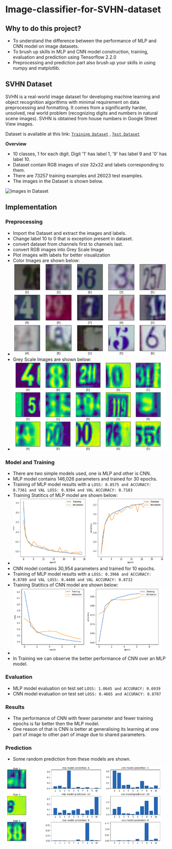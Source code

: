 # Image-classifier-for-SVHN-dataset

## Why to do this project?
* To understand the difference between the performance of MLP and CNN model on image datasets.
* To brush up skills in MLP and CNN model construction, training, evaluation and prediction using Tensorflow 2.2.0
* Preprocessing and prediction part also brush up your skills in using numpy and matplotlib.

## SVHN Dataset
SVHN is a real-world image dataset for developing machine learning and object recognition algorithms with minimal requirement on data preprocessing and formatting.
It comes from a significantly harder, unsolved, real world problem (recognizing digits and numbers in natural scene images). SVHN is obtained from house numbers in Google Street View images.

Dataset is available at this link: [`Training Dataset`](http://ufldl.stanford.edu/housenumbers/train_32x32.mat) , [`Test Dataset`](http://ufldl.stanford.edu/housenumbers/test_32x32.mat)

**Overview**
* 10 classes, 1 for each digit. Digit '1' has label 1, '9' has label 9 and '0' has label 10.
* Dataset contain RGB images of size 32x32 and labels corresponding to them. 
* There are 73257 training examples and 26023 test examples. 
* The images in the Dataset is shown below.

![Images in Dataset](http://ufldl.stanford.edu/housenumbers/32x32eg.png)


## Implementation
### Preprocessing
  * Import the Dataset and extract the images and labels.
  * Change label 10 to 0 that is exception present in dataset.
  * convert dataset from channels first to channels last.
  * convert RGB images into Grey Scale Image
  * Plot images with labels for better visualization
  * Color Images are shown below:
  * ![color image](Images/color_image.png) 
  * Grey Scale Images are shown below:
  * ![grey scale image](Images/grey_scale_image.png)
### Model and Training
* There are two simple models used, one is MLP and other is CNN. 
* MLP model contains 146,026 parameters and trained for 30 epochs.
* Training of MLP model results with a `LOSS: 0.8575 and ACCURACY: 0.7361 and VAL LOSS: 0.9304 and VAL ACCURACY: 0.7183`
* Training Statitics of MLP model are shown below:
* ![MLP](Images/MLP.png)
* CNN model contains 30,954 parameters and trained for 10 epochs.
* Training of MLP model results with a `LOSS: 0.3966 and ACCURACY: 0.8789 and VAL LOSS: 0.4408 and VAL ACCURACY: 0.8732`
* Training Statitics of CNN model are shown below:
* ![CNN](Images/CNN.png)
* In Training we can observe the better performance of CNN over an MLP model.
### Evaluation
* MLP model evaluation on test set `LOSS: 1.0645 and ACCURACY: 0.6939`
* CNN model evaluation on test set `LOSS: 0.4665 and ACCURACY: 0.8707`
### Results
* The performance of CNN with fewer parameter and fewer training epochs is far better then the MLP model.
* One reason of that is CNN is better at generalising its learning at one part of image to other part of image due to shared parameters.
### Prediction
* Some random prediction from these models are shown.

![prediction](Images/prediction.png)
